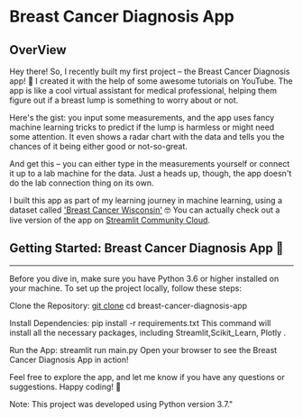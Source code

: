 # Breast Cancer Diagnosis App

## OverView
Hey there! So, I recently built my first project – the Breast Cancer Diagnosis app! 🚀 I created it with the help of some awesome tutorials on YouTube. The app is like a cool virtual assistant for medical professional, helping them figure out if a breast lump is something to worry about or not.

Here's the gist: you input some measurements, and the app uses fancy machine learning tricks to predict if the lump is harmless or might need some attention. It even shows a radar chart with the data and tells you the chances of it being either good or not-so-great.

And get this – you can either type in the measurements yourself or connect it up to a lab machine for the data. Just a heads up, though, the app doesn't do the lab connection thing on its own.

I built this app as part of my learning journey in machine learning, using a dataset called ['Breast Cancer Wisconsin'](https://www.kaggle.com/datasets/uciml/breast-cancer-wisconsin-data) 🤓
You can actually check out a live version of the app on [Streamlit Community Cloud](https://8vcndpz6vixttytx7bdcny.streamlit.app/).

## Getting Started: Breast Cancer Diagnosis App 🚀
---
Before you dive in, make sure you have Python 3.6 or higher installed on your machine. To set up the project locally, follow these steps:

Clone the Repository:
[git clone](https://github.com/saha-trideep/Regression-Model-App-Streamlit.git)
cd breast-cancer-diagnosis-app

Install Dependencies:
pip install -r requirements.txt
This command will install all the necessary packages, including Streamlit,Scikit_Learn, Plotly .

Run the App:
streamlit run main.py
Open your browser to see the Breast Cancer Diagnosis App in action!

Feel free to explore the app, and let me know if you have any questions or suggestions. Happy coding! 🌟

Note: This project was developed using Python version 3.7."

